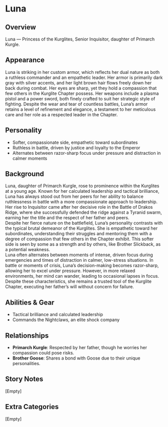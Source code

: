 # Luna

## Overview
Luna — Princess of the Kurglites, Senior Inquisitor, daughter of Primarch Kurgle.  

## Appearance
Luna is striking in her custom armor, which reflects her dual nature as both a ruthless commander and an empathetic leader. Her armor is primarily dark gray with silver accents, and her light brown hair flows freely down her back during combat. Her eyes are sharp, yet they hold a compassion that few others in the Kurglite Chapter possess.
Her weapons include a plasma pistol and a power sword, both finely crafted to suit her strategic style of fighting. Despite the wear and tear of countless battles, Luna’s armor retains a level of refinement and elegance, a testament to her meticulous care and her role as a respected leader in the Chapter.

## Personality
- Softer, compassionate side, empathetic toward subordinates  
- Ruthless in battle, driven by justice and loyalty to the Emperor  
- Alternates between razor-sharp focus under pressure and distraction in calmer moments  

## Background
Luna, daughter of Primarch Kurgle, rose to prominence within the Kurglites at a young age. Known for her calculated leadership and tactical brilliance, Luna has always stood out from her peers for her ability to balance ruthlessness in battle with a more compassionate approach to leadership. Her rise to Inquisitor came after her decisive role in the Battle of Drakos Ridge, where she successfully defended the ridge against a Tyranid swarm, earning her the title and the respect of her father and peers.  
Despite her fierce nature on the battlefield, Luna’s personality contrasts with the typical brutal demeanor of the Kurglites. She is empathetic toward her subordinates, understanding their struggles and mentoring them with a degree of compassion that few others in the Chapter exhibit. This softer side is seen by some as a strength and by others, like Brother Slickback, as a potential weakness.  
Luna often alternates between moments of intense, driven focus during emergencies and times of distraction in calmer, low-stress situations. In battle or moments of crisis, Luna’s decision-making becomes razor-sharp, allowing her to excel under pressure. However, in more relaxed environments, her mind can wander, leading to occasional lapses in focus. Despite these characteristics, she remains a trusted tool of the Kurglite Chapter, executing her father’s will without concern for failure.  

## Abilities & Gear
- Tactical brilliance and calculated leadership  
- Commands the Nightclaws, an elite shock company  

## Relationships
- **Primarch Kurgle**: Respected by her father, though he worries her compassion could pose risks.  
- **Brother Goose**: Shares a bond with Goose due to their unique personalities.  

## Story Notes
[Empty]  

## Extra Categories
[Empty]  
